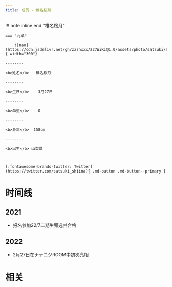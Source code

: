 ```yaml
---
title: 成员 - 椎名桜月
---
```


!!! note inline end "椎名桜月"

    === "九单"

        ![nao](https://cdn.jsdelivr.net/gh/zzzhxxx/227WiKi@1.0/assets/photo/satsuki/9th.jpg){ width="300"}

    --------

    <b>姓名</b>   椎名桜月

    --------

    <b>生日</b>    3月27日

    --------

    <b>血型</b>    O

    --------

    <b>身高</b>  158cm

    --------

    <b>出生</b> 山梨県

  

    [:fontawesome-brands-twitter: Twitter](https://twitter.com/satsuki_shiina){ .md-button .md-button--primary }

# 时间线
## 2021 

- 报名参加22/7二期生甄选并合格

## 2022

- 2月27日在ナナニジROOM中初次亮相

# 相关
